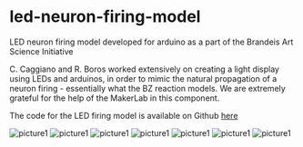 # led-neuron-firing-model
LED neuron firing model developed for arduino as a part of the Brandeis Art Science Initiative

C. Caggiano and R. Boros worked extensively on creating a light display
using LEDs and arduinos, in order to mimic the natural propagation of
a neuron firing - essentially what the BZ reaction models. We are extremely grateful
for the help of the MakerLab in this component.

The code for the LED firing model is available on Github [here](https://github.com/christacaggiano/led-neuron-firing-model)

![picture1](http://www.cs.brandeis.edu/~ccag/artphysicsblog//assets/arduino1.jpg)
![picture1](http://www.cs.brandeis.edu/~ccag/artphysicsblog//assets/arduino2.jpg)
![picture1](http://www.cs.brandeis.edu/~ccag/artphysicsblog//assets/arduino3.jpg)
![picture1](http://www.cs.brandeis.edu/~ccag/artphysicsblog//assets/arduino4.jpg)
![picture1](http://www.cs.brandeis.edu/~ccag/artphysicsblog//assets/arduino5.jpg)
![picture1](http://www.cs.brandeis.edu/~ccag/artphysicsblog//assets/arduino6.jpg)
![picture1](http://www.cs.brandeis.edu/~ccag/artphysicsblog//assets/arduino7.jpg)
